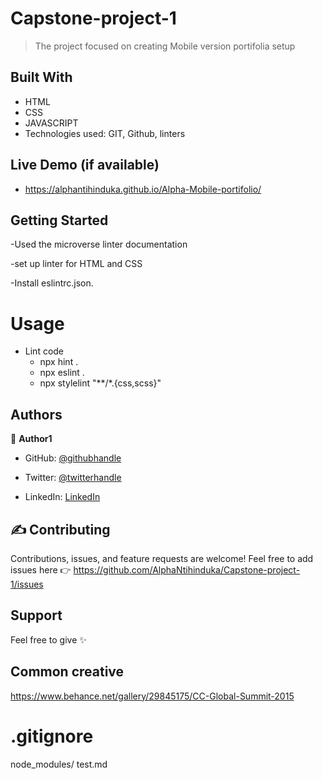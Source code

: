 

# Capstone-project-1

> The project focused on creating Mobile version portifolia setup

## Built With

- HTML
- CSS
- JAVASCRIPT
- Technologies used: GIT, Github, linters

## Live Demo (if available)

- https://alphantihinduka.github.io/Alpha-Mobile-portifolio/

## Getting Started

-Used the microverse linter documentation


-set up linter for HTML and CSS

-Install eslintrc.json.
# Usage
- Lint code
    - npx hint .
    - npx eslint .
    - npx stylelint "**/*.{css,scss}"

## Authors
👤 **Author1**

- GitHub: [@githubhandle](https://github.com/AlphaNtihinduka)

- Twitter: [@twitterhandle](https://twitter.com/AlphaNtihinduka)

- LinkedIn: [LinkedIn](https://www.linkedin.com/in/ntihinduka-alpha-81bb7b22a/)

## ✍ Contributing 
Contributions, issues, and feature requests are welcome!
Feel free to add issues here 👉 https://github.com/AlphaNtihinduka/Capstone-project-1/issues

## Support
Feel free to give  ✨

## Common creative
https://www.behance.net/gallery/29845175/CC-Global-Summit-2015

# .gitignore
node_modules/
test.md